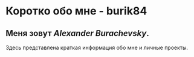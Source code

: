 # Коротко обо мне - **burik84**
## Меня зовут *Alexander Burachevsky*.

Здесь представлена краткая информация обо мне и личные проекты.
